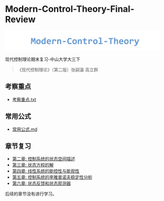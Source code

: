 # Modern-Control-Theory-Final-Review

![](./assets/mct.png)

现代控制理论期末复习-中山大学大三下

> 《现代控制理论》（第二版）张嗣瀛 高立群

## 考察重点

- [考察重点.txt](./考察重点.txt)

## 常用公式

- [常用公式.md](./常用公式.md)

## 章节复习

- [第二章: 控制系统的状态空间描述](./第二章.md)
- [第三章: 状态方程的解](#)
- [第四章: 线性系统的能控性与能观性](#)
- [第五章: 控制系统的李雅普诺夫稳定性分析](#)
- [第六章: 状态反馈和状态观测器](#)

后续的章节没有进行学习。